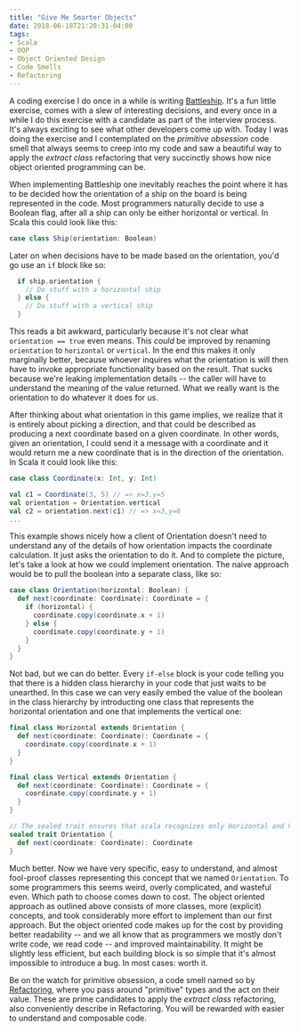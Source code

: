 ```yaml
---
title: "Give Me Smarter Objects"
date: 2018-06-18T21:20:31-04:00
tags:
- Scala
- OOP
- Object Oriented Design
- Code Smells
- Refactoring
---
```


A coding exercise I do once in a while is writing [Battleship](https://en.wikipedia.org/wiki/Battleship_(game)). It's a
fun little exercise, comes with a slew of interesting decisions, and every once in a while I do this exercise with a
candidate as part of the interview process. It's always exciting to see what other developers come up with. Today I was
doing the exercise and I contemplated on the _primitive obsession_ code smell that always seems to creep into my code
and saw a beautiful way to apply the _extract class_ refactoring that very succinctly shows how nice object oriented
programming can be.

When implementing Battleship one inevitably reaches the point where it has to be decided how the orientation of a ship
on the board is being represented in the code. Most programmers naturally decide to use a Boolean flag, after all a ship
can only be either horizontal or vertical. In Scala this could look like this:

```scala
case class Ship(orientation: Boolean)
```

Later on when decisions have to be made based on the orientation, you'd go use an `if` block like so:

```scala
  if ship.orientation {
    // Do stuff with a horizontal ship
  } else {
    // Do stuff with a vertical ship
  }
```

This reads a bit awkward, particularly because it's not clear what `orientation == true` even means. This _could_ be
improved by renaming `orientation` to `horizontal` or `vertical`. In the end this makes it only marginally
better, because whoever inquires what the orientation is will then have to invoke appropriate functionality based on
the result. That sucks because we're leaking implementation details -- the caller will have to understand the meaning of
the value returned. What we really want is the orientation to do whatever it does for us.

After thinking about what orientation in this game implies, we realize that it is entirely about picking a direction,
and that could be described as producing a next coordinate based on a given coordinate. In other words, given an
orientation, I could send it a message with a coordinate and it would return me a new coordinate that is in the
direction of the orientation. In Scala it could look like this:

```scala
case class Coordinate(x: Int, y: Int)

val c1 = Coordinate(3, 5) // => x=3,y=5
val orientation = Orientation.vertical
val c2 = orientation.next(c1) // => x=3,y=6
...

```

This example shows nicely how a client of Orientation doesn't need to understand any of the details of how orientation
impacts the coordinate calculation. It just asks the orientation to do it. And to complete the picture, let's take a
look at how we could implement orientation. The naive approach would be to pull the boolean into a separate class,
like so:

```scala
case class Orientation(horizontal: Boolean) {
  def next(coordinate: Coordinate): Coordinate = {
    if (horizontal) {
      coordinate.copy(coordinate.x + 1)
    } else {
      coordinate.copy(coordinate.y + 1)
    }
  }
}
```

Not bad, but we can do better. Every `if-else` block is your code telling you that there is a hidden class hierarchy in
your code that just waits to be unearthed. In this case we can very easily embed the value of the boolean in the class
hierarchy by introducting one class that represents the horizontal orientation and one that implements the vertical one:

```scala
final class Horizontal extends Orientation {
  def next(coordinate: Coordinate): Coordinate = {
    coordinate.copy(coordinate.x + 1)
  }
}

final class Vertical extends Orientation {
  def next(coordinate: Coordinate): Coordinate = {
    coordinate.copy(coordinate.y + 1)
  }
}

// The sealed trait ensures that scala recognizes only Horizontal and Vertical as Orientations
sealed trait Orientation {
  def next(coordinate: Coordinate): Coordinate
}
```

Much better. Now we have very specific, easy to understand, and almost fool-proof classes representing this concept that
we named `Orientation`. To some programmers this seems weird, overly complicated, and wasteful even. Which path to
choose comes down to cost. The object oriented approach as outlined above consists of more classes, more (explicit)
concepts, and took considerably more effort to implement than our first approach. But the object oriented code makes up for
the cost by providing better readability -- and we all know that as programmers we mostly don't write code, we read code
-- and improved maintainability. It might be slightly less efficient, but each building block is so simple that it's
almost impossible to introduce a bug. In most cases: worth it.

Be on the watch for primitive obsession, a code smell named so by
[Refactoring](https://martinfowler.com/books/refactoring.html), where you pass around "primitive" types and the act on
their value. These are prime candidates to apply the _extract class_ refactoring, also conveniently describe in
Refactoring. You will be rewarded with easier to understand and composable code.

